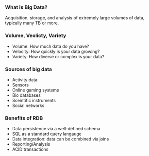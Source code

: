 ### What is Big Data?

Acquisition, storage, and analysis of extremely large volumes of data, typically many TB or more.

### Volume, Veolicty, Variety

* Volume: How much data do you have?
* Velocity: How quickly is your data growing?
* Variety: How diverse or complex is your data?

### Sources of big data

* Activity data
* Sensors
* Online gaming systems
* Bio databases
* Sceintific instruments
* Social networks


### Benefits of RDB

* Data persistence via a well-defined schema
* SQL as a standard query langauge
* Data integration: data can be combined via joins
* Reporting/Analysis
* ACID transactions